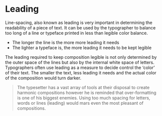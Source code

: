 # Leading

Line-spacing, also known as leading is very important in determining the readability of a piece of text. It can be used by the typographer to balance too long of a line or typeface printed in less than legible color balance.

- The longer the line is the more more leading it needs
- The lighter a typeface is, the more leading it needs to be kept legible

The leading required to keep composition legible is not only determined by the outer space of the lines but also by the internal white space of letters. Typographers often use leading as a measure to decide control the ‘color’ of their text. The smaller the text, less leading it needs and the actual color of the composition would turn darker.

> The typesetter has a vast array of tools at their disposal to create harmonic compositions however he is reminded that over-formatting is one of his biggest enemies. Using too much spacing for letters, words or lines (leading) would mars even the most pleasant of compositions.